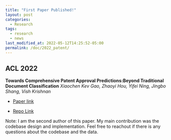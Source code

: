 ```yaml
---
title: "First Paper Published!"
layout: post
categories:
  - Research
tags:
  - research
  - news
last_modified_at: 2022-05-12T14:25:52-05:00
permalink: /doc/2022_patent/
---
```


## ACL 2022
**Towards Comprehensive Patent Approval Predictions:Beyond Traditional Document Classification**
*Xiaochen Kev Gao, Zhaoyi Hou, Yifei Ning, Jingbo Shang, Vish Krishnan*
- [Paper link](https://aclanthology.org/2022.acl-long.28/)
<!-- - [Paper Link](../acl_submission.pdf) -->
- [Repo Link](https://github.com/acl-2022-towards-comprehensive/acl-2022-camera-ready)

Note: I am the second author of this paper. My main contribution was the codebase design and implementation. Feel free to reachout if there is any questions about the codebase and the data.
